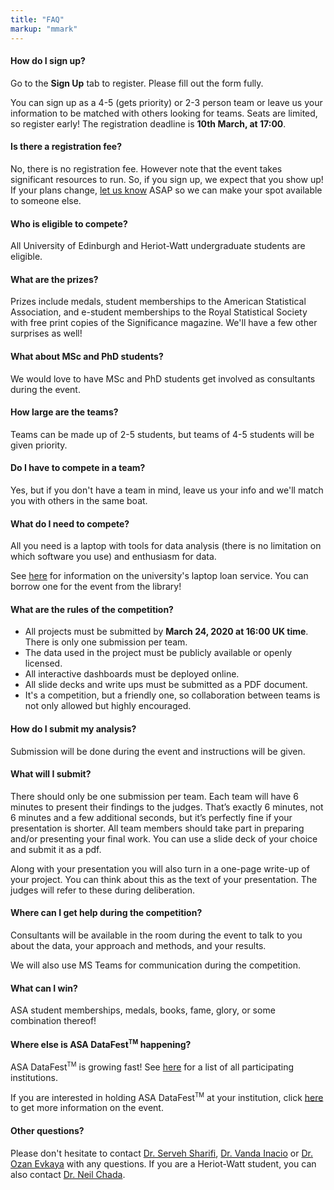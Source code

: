 ```yaml
---
title: "FAQ"
markup: "mmark"
---
```


#### <i class="fas fa-question-circle fa-fw"></i> How do I sign up?

Go to the **Sign Up** tab to register. Please fill out the form fully. 

You can sign up as a 4-5 (gets priority) or 2-3 person team or leave us your information to be matched with others looking for teams. Seats are limited, so register early! The registration deadline is **10th March, at 17:00**.

#### <i class="fas fa-question-circle fa-fw"></i> Is there a registration fee?

No, there is no registration fee. However note that the event takes significant resources to run. So, if you sign up, we expect that you show up! If your plans change, [let us know](mailto:Ozan.Evkaya@ed.ac.uk) ASAP so we can make your spot available to someone else.

#### <i class="fas fa-question-circle fa-fw"></i> Who is eligible to compete?</h4>

All University of Edinburgh and Heriot-Watt undergraduate students are eligible.

#### <i class="fas fa-question-circle fa-fw"></i> What are the prizes?</h4>

Prizes include medals, student memberships to the American Statistical Association, and e-student memberships to the Royal Statistical Society with free print copies of the Significance magazine. We'll have a few other surprises as well!

#### <i class="fas fa-question-circle fa-fw"></i> What about MSc and PhD students?

We would love to have MSc and PhD students get involved as consultants during the event.

#### <i class="fas fa-question-circle fa-fw"></i> How large are the teams?

Teams can be made up of 2-5 students, but teams of 4-5 students will be given priority.

#### <i class="fas fa-question-circle fa-fw"></i> Do I have to compete in a team?

Yes, but if you don't have a team in mind, leave us your info and we'll match you with others in the same boat.

#### <i class="fas fa-question-circle fa-fw"></i> What do I need to compete?

All you need is a laptop with tools for data analysis (there is no limitation on 
which software you use) and enthusiasm for data. 

See [here](https://www.ed.ac.uk/information-services/library-museum-gallery/using-library/borrowing-a-book/borrowing-laptops) for information on the university's laptop loan service. You can borrow one for the event from the library!

#### <i class="fas fa-question-circle fa-fw"></i> What are the rules of the competition?

- All projects must be submitted by **March 24, 2020 at 16:00 UK time**. There is only one submission per team. 
- The data used in the project must be publicly available or openly licensed.
- All interactive dashboards must be deployed online.
- All slide decks and write ups must be submitted as a PDF document.
- It's a competition, but a friendly one, so collaboration between teams is not only allowed but highly encouraged.

#### <i class="fas fa-question-circle fa-fw"></i> How do I submit my analysis? 

Submission will be done during the event and instructions will be given.  

#### <i class="fas fa-question-circle fa-fw"></i> What will I submit?

There should only be one submission per team. Each team will have 6 minutes to present their findings to the judges. That’s exactly 6 minutes, not 6 minutes and a few additional seconds, but it’s perfectly fine if your presentation is shorter. All team members should take part in preparing and/or presenting your final work. You can use a slide deck of your choice and submit it as a pdf.

Along with your presentation you will also turn in a one-page write-up of your project. You can think about this as the text of your presentation. The judges will refer to these during deliberation.

#### <i class="fas fa-question-circle fa-fw"></i> Where can I get help during the competition? 

Consultants will be available in the room during the event to talk to you about the data, your approach and methods, and your results.

We will also use MS Teams for communication during the competition. 


#### <i class="fas fa-question-circle fa-fw"></i> What can I win?

ASA student memberships, medals, books, fame, glory, or some combination thereof!


#### <i class="fas fa-question-circle fa-fw"></i> Where else is ASA DataFest<sup><small>TM</small></sup> happening?</h4>

ASA DataFest<sup><small>TM</small></sup> is growing fast! See <a href="http://www.amstat.org/education/datafest/participants.cfm">here</a> for a list of all participating institutions. 

If you are interested in holding ASA DataFest<sup><small>TM</small></sup> at your institution, click <a href="http://www.amstat.org/education/datafest/hosting.cfm">here</a> to get more information on the event.

#### <i class="fas fa-question-circle fa-fw"></i> Other questions?

Please don't hesitate to contact [Dr. Serveh Sharifi](mailto:serveh.sharifi@ed.ac.uk), [Dr. Vanda Inacio](mailto:vanda.inacio@ed.ac.uk) or [Dr. Ozan Evkaya](mailto:Ozan.Evkaya@ed.ac.uk) with any questions. If you are a Heriot-Watt student, you can also contact [Dr. Neil Chada](mailto:n.chada@hw.ac.uk).
